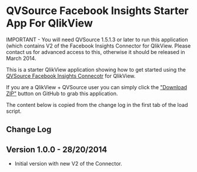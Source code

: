 QVSource Facebook Insights Starter App For QlikView
===================================================
IMPORTANT - You will need QVSource 1.5.1.3 or later to run this application (which contains V2 of the Facebook Insights Connector for QlikView. Please contact us for advanced access to this, otherwise it should be released in March 2014.

This is a starter QlikView application showing how to get started using the [QVSource Facebook Insights Connecotr](http://wiki.qvsource.com/QlikView-Connector-For-Facebook-Insights-(v2).ashx) for QlikView.

If you are a QlikView + QVSource user you can simply click the ["Download ZIP"](https://github.com/QVSource/QVSource-Facebook-Insights-Starter-App-For-QlikView/archive/master.zip) button on GitHub to grab this application.

The content below is copied from the change log in the first tab of the load script.

Change Log
----------
Version 1.0.0 - 28/20/2014
--------------------------
* Initial version with new V2 of the Connector.